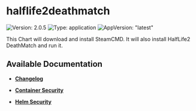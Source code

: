 # halflife2deathmatch

![Version: 2.0.5](https://img.shields.io/badge/Version-2.0.5-informational?style=flat-square) ![Type: application](https://img.shields.io/badge/Type-application-informational?style=flat-square) ![AppVersion: "latest"](https://img.shields.io/badge/AppVersion-"latest"-informational?style=flat-square)

This Chart will download and install SteamCMD. It will also install HalfLife2 DeathMatch and run it.

## Available Documentation

- [**Changelog**](CHANGELOG)

- [**Container Security**](container-security)

- [**Helm Security**](helm-security)

